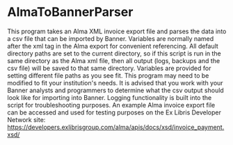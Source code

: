 # AlmaToBannerParser
This program takes an Alma XML invoice export file and parses the data into a csv
file that can be imported by Banner.  Variables are normally named after the xml
tag in the Alma export for convenient referencing.  All default  directory paths
are set to the current directory, so if this script is run in the same directory
as the Alma xml file, then all output (logs, backups and the csv file) will be
saved to that same directory. Variables are provided for setting different file
paths as you see fit.  This program may need to be modified to fit your
institution's needs.  It is advised that you work with your Banner analysts and
programmers to determine what the csv output should look like for importing into
Banner.  Logging functionality is built into the script for troubleshooting
purposes.  An example Alma invoice export file can be accessed and used for 
testing purposes on the Ex Libris Developer Network site:
https://developers.exlibrisgroup.com/alma/apis/docs/xsd/invoice_payment.xsd/
